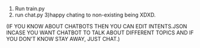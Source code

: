 1) Run train.py
2) run chat.py
3)happy chating to non-existing being XDXD.

(IF YOU KNOW ABOUT CHATBOTS THEN YOU CAN EDIT INTENTS.JSON INCASE YOU WANT CHATBOT TO TALK ABOUT DIFFERENT TOPICS AND IF YOU DON'T KNOW STAY AWAY, JUST CHAT.)
